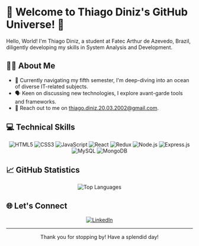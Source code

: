 # 🚀 Welcome to Thiago Diniz's GitHub Universe! 🚀

Hello, World! I'm Thiago Diniz, a student at Fatec Arthur de Azevedo, Brazil, diligently developing my skills in System Analysis and Development. 

## 👨‍💻 About Me

- 🌿 Currently navigating my fifth semester, I'm deep-diving into an ocean of diverse IT-related subjects.
- 🗣️ Keen on discussing new technologies, I explore avant-garde tools and frameworks.
- 💌 Reach out to me on [thiago.diniz.20.03.2002@gmail.com](mailto:thiago.diniz.20.03.2002@gmail.com).

## 💻 Technical Skills 

<div align="center">

![HTML5](https://img.shields.io/badge/HTML5-E34F26?style=flat-square&logo=html5&logoColor=white)
![CSS3](https://img.shields.io/badge/CSS3-1572B6?style=flat-square&logo=css3&logoColor=white)
![JavaScript](https://img.shields.io/badge/JavaScript-323330?style=flat-square&logo=javascript&logoColor=F7DF1E)
![React](https://img.shields.io/badge/React-20232A?style=flat-square&logo=react&logoColor=61DAFB)
![Redux](https://img.shields.io/badge/Redux-593D88?style=flat-square&logo=redux&logoColor=white)
![Node.js](https://img.shields.io/badge/Node.js-339933?style=flat-square&logo=nodedotjs&logoColor=white)
![Express.js](https://img.shields.io/badge/Express.js-404D59?style=flat-square&logo=express&logoColor=%2361DAFB)
![MySQL](https://img.shields.io/badge/MySQL-00000F?style=flat-square&logo=mysql&logoColor=white)
![MongoDB](https://img.shields.io/badge/MongoDB-4EA94B?style=flat-square&logo=mongodb&logoColor=white)

</div>

## 📈 GitHub Statistics

<div align="center">

![Top Languages](https://github-readme-stats.vercel.app/api/top-langs/?username=thiagodiniz-creator&layout=compact)

</div>

## 🌐 Let's Connect

<div align="center">

[![LinkedIn](https://img.shields.io/badge/LinkedIn-0077B5?style=flat-square&logo=linkedin&logoColor=white)](https://www.linkedin.com/in/thiagodinizbrasil/)

</div>

---
<div align="center">

Thank you for stopping by! Have a splendid day!

</div>

